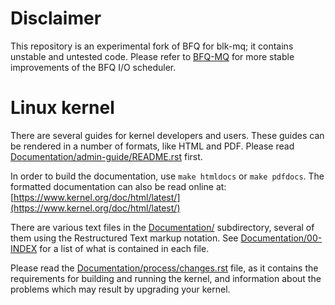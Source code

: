 Disclaimer
============
This repository is an experimental fork of BFQ for blk-mq;
it contains unstable and untested code. Please refer to
[BFQ-MQ](https://github.com/Algodev-github/bfq-mq) for
more stable improvements of the BFQ I/O scheduler.


Linux kernel
============

There are several guides for kernel developers and users. These guides can
be rendered in a number of formats, like HTML and PDF. Please read
[Documentation/admin-guide/README.rst](https://github.com/TheJena/bfq-mq-dev/blob/bfq-mq-dev/Documentation/admin-guide/README.rst)
first.

In order to build the documentation, use ``make htmldocs`` or
``make pdfdocs``.  The formatted documentation can also be read online at:
[https://www.kernel.org/doc/html/latest/](https://www.kernel.org/doc/html/latest/)

There are various text files in the
[Documentation/](https://github.com/TheJena/bfq-mq-dev/tree/bfq-mq-dev/Documentation)
subdirectory, several of them using the Restructured Text markup notation.  See
[Documentation/00-INDEX](https://github.com/TheJena/bfq-mq-dev/blob/bfq-mq-dev/Documentation/00-INDEX)
for a list of what is contained in each file.

Please read the
[Documentation/process/changes.rst](https://github.com/TheJena/bfq-mq-dev/blob/bfq-mq-dev/Documentation/process/changes.rst)
file, as it contains the requirements for building and running the kernel, and
information about the problems which may result by upgrading your kernel.
